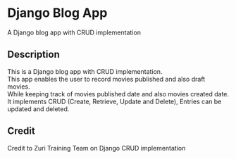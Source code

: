 # Django Blog App
A Django blog app with CRUD implementation

## Description
This is a Django blog app with CRUD implementation.\
This app enables the user to record movies published and also draft movies.\
While keeping track of movies published date and also movies created date.\
It implements CRUD (Create, Retrieve, Update and Delete), Entries can be updated and deleted.

## Credit
Credit to Zuri Training Team on Django CRUD implementation
